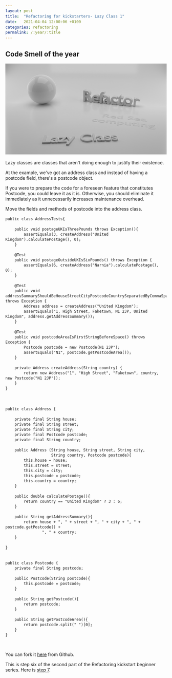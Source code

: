 ```yaml
---
layout: post
title:  "Refactoring for kickstarters- Lazy Class 1"
date:   2021-04-04 12:00:06 +0100
categories: refactoring
permalink: /:year/:title
---
```


## Code Smell of the year

![Lazy Class](../images/Refactoring/Refactor-lazy-class.png)
 

Lazy classes are classes that aren't doing enough to justify their existence.

At the example, we've got an address class and instead of having a postcode field, there's
a postcode object.

If you were to prepare the code for a foreseen feature that constitutes Postcode, you could leave it as it is.
Otherwise, you should eliminate it immediately as it unnecessarily increases maintenance overhead.

Move the fields and methods of postcode into
the address class.

    public class AddressTests{

        public void postageUKIsThreePounds throws Exception(){
            assertEquals(3, createAddress("United Kingdom").calculatePostage(), 0);
        }

        @Test
        public void postageOutsideUKIsSixPounds() throws Exception {
            assertEquals(6, createAddress("Narnia").calculatePostage(), 0);    
        }

        @Test
        public void addressSummaryShouldBeHouseStreetCityPostcodeCountrySeparatedByCommaSpace() throws Exception {
            Address address = createAddress("United Kingdom");
            assertEquals("1, High Street, Faketown, N1 2JP, United Kingdom", address.getAddressSummary());
        }

        @Test
        public void postcodeAreaIsFirstStringBeforeSpace() throws Exception {
            Postcode postcode = new Postcode(N1 2JP");
            assertEquals("N1", postcode.getPostcodeArea());
        }

        private Address createAddress(String country) {
            return new Address("1", "High Street", "Faketown", country, new Postcode("N1 2JP"));
        }
    }


    
    public class Address {
    
        private final String house;
        private final String street;
        private final String city;
        private final Postcode postcode;
        private final String country;
    
        public Address (String house, String street, String city,
                        String country, Postcode postcode){
            this.house = house;
            this.street = street;
            this.city = city;
            this.postcode = postcode;
            this.country = country;
        }

        public double calculatePostage(){
            return country == "United Kingdom" ? 3 : 6;
        }

        public String getAddressSummary(){
            return house + ", " + street + ", " + city + ", " + postcode.getPostcode() +
                    ", " + country;
        }

    }


    public class Postcode {
        private final String postcode;
    
        public Postcode(String postcode){
            this.postcode = postcode;
        }
    
        public String getPostcode(){
            return postcode;
        }
    
        public String getPostcodeArea(){
            return postcode.split(" ")[0];
        }
    }

<br>

You can fork it [here](https://github.com/redseacomputing/Refactoring_LazyClass1) from Github.

This is step six of the second part of the Refactoring kickstart beginner series. Here is [step 7](https://redseacomputing.github.io/2021/Refactoring2-7-lazy-class).